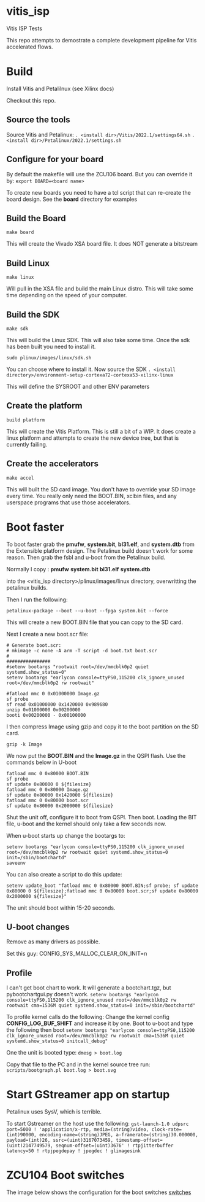 # vitis_isp
Vitis ISP Tests

This repo attempts to demostrate a complete development pipeline for Vitis
accelerated flows.

# Build
Install Vitis and Petalilnux (see Xilinx docs)

Checkout this repo.

## Source the tools
Source Vitis and Petalinux:
`. <install dir>/Vitis/2022.1/settings64.sh`
`. <install dir>/Petalinux/2022.1/settings.sh`

## Configure for your board
By default the makefile will use the ZCU106 board. But you can override
it by:
`export BOARD=<board name>`

To create new boards you need to have a tcl script that can re-create the board
design. See the **board** directory for examples

## Build the Board
`make board`

This will create the Vivado XSA board file. It does NOT generate a bitstream

## Build Linux
`make linux`

Will pull in the XSA file and build the main Linux distro. This will take
some time depending on the speed of your computer.

## Build the SDK
`make sdk`

This will build the Linux SDK. This will also take some time. Once the sdk
has been built you need to install it.

`sudo plinux/images/linux/sdk.sh`

You can choose where to install it. Now source the SDK
`. <install directory>/environment-setup-cortexa72-cortexa53-xilinx-linux`

This will define the SYSROOT and other ENV parameters

## Create the platform
`build platform`

This will create the Vitis Platform. This is still a bit of a WIP. It does create
a linux platform and attempts to create the new device tree, but that is
currently failing.

## Create the accelerators
`make accel`

This will built the SD card image. You don't have to override your SD image
every time. You really only need the BOOT.BIN, xclbin files, and any userspace
programs that use those accelerators.

# Boot faster
To boot faster grab the **pmufw**, **system.bit**, **bl31.elf**, and
**system.dtb** from the Extensible platform design.
The Petalinux build doesn't work for some reason.
Then grab the fsbl and u-boot from the Petalinux build.

Normally I copy :
**pmufw**
**system.bit**
**bl31.elf**
**system.dtb**

into the <vitis_isp directory>/plinux/images/linux directory, overwritting
the petalinux builds.

Then I run the following:
```
petalinux-package --boot --u-boot --fpga system.bit --force
```

This will create a new BOOT.BIN file that you can copy to the SD card.

Next I create a new boot.scr file:

```
# Generate boot.scr:
# mkimage -c none -A arm -T script -d boot.txt boot.scr
#
################
#setenv bootargs "rootwait root=/dev/mmcblk0p2 quiet systemd.show_status=0"
setenv bootargs "earlycon console=ttyPS0,115200 clk_ignore_unused root=/dev/mmcblk0p2 rw rootwait"

#fatload mmc 0 0x01000000 Image.gz
sf probe
sf read 0x01000000 0x1420000 0x989680
unzip 0x01000000 0x00200000
booti 0x00200000 - 0x00100000
```

I then compress Image using gzip and copy it to the boot partition on the SD
card.
```
gzip -k Image
```

We now put the **BOOT.BIN** and the **Image.gz** in the QSPI flash. Use
the commands below in U-boot
```
fatload mmc 0 0x80000 BOOT.BIN
sf probe
sf update 0x80000 0 ${filesize}
fatload mmc 0 0x80000 Image.gz
sf update 0x80000 0x1420000 ${filesize}
fatload mmc 0 0x80000 boot.scr
sf update 0x80000 0x2000000 ${filesize}
```

Shut the unit off, configure it to boot from QSPI. Then boot. Loading the
BIT file, u-boot and the kernel should only take a few seconds now.

When u-boot starts up change the bootargs to:
```
setenv bootargs "earlycon console=ttyPS0,115200 clk_ignore_unused root=/dev/mmcblk0p2 rw rootwait quiet systemd.show_status=0 init=/sbin/bootchartd"
saveenv
```

You can also create a script to do this update:
```
setenv update_boot "fatload mmc 0 0x80000 BOOT.BIN;sf probe; sf update 0x80000 0 ${filesize};fatload mmc 0 0x80000 boot.scr;sf update 0x80000 0x2000000 ${filesize}"
```

The unit should boot within 15-20 seconds.

## U-boot changes
Remove as many drivers as possible.

Set this guy:
CONFIG_SYS_MALLOC_CLEAR_ON_INIT=n

## Profile

I can't get boot chart to work. It will generate a bootchart.tgz, but pybootchartgui.py doesn't work.
`setenv bootargs "earlycon console=ttyPS0,115200 clk_ignore_unused root=/dev/mmcblk0p2 rw rootwait cma=1536M quiet systemd.show_status=0 init=/sbin/bootchartd"`


To profile kernel calls do the following:
Change the kernel config **CONFIG_LOG_BUF_SHIFT** and increase it by one.
Boot to u-boot and type the following then boot
`setenv bootargs "earlycon console=ttyPS0,115200 clk_ignore_unused root=/dev/mmcblk0p2 rw rootwait cma=1536M quiet systemd.show_status=0 initcall_debug"`

One the unit is booted type:
`dmesg > boot.log`

Copy that file to the PC and in the kernel source tree run:
`scripts/bootgraph.pl boot.log > boot.svg`

# Start GStreamer app on startup
Petalinux uses SysV, which is terrible.

To start Gstreamer on the host use the following:
`gst-launch-1.0 udpsrc port=5000 ! 'application/x-rtp, media=(string)video, clock-rate=(int)90000, encoding-name=(string)JPEG, a-framerate=(string)30.000000, payload=(int)26, ssrc=(uint)3167073459, timestamp-offset=(uint)2147749579, seqnum-offset=(uint)3676' ! rtpjitterbuffer latency=50 ! rtpjpegdepay ! jpegdec ! glimagesink`

# ZCU104 Boot switches
The image below shows the configuration for the boot switches
[switches](ZCU104_switches.png)